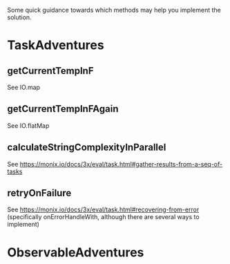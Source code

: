 Some quick guidance towards which methods may help you implement the solution.

# TaskAdventures

## getCurrentTempInF
See IO.map

## getCurrentTempInFAgain
See IO.flatMap

## calculateStringComplexityInParallel
See https://monix.io/docs/3x/eval/task.html#gather-results-from-a-seq-of-tasks

## retryOnFailure
See https://monix.io/docs/3x/eval/task.html#recovering-from-error (specifically onErrorHandleWith, although there are 
several ways to implement)

# ObservableAdventures
